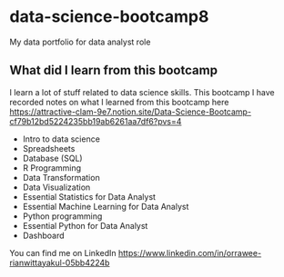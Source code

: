 # data-science-bootcamp8
My data portfolio for data analyst role

## What did I learn from this bootcamp

I learn a lot of stuff related to data science skills. This bootcamp
I have recorded notes on what I learned from this bootcamp here
https://attractive-clam-9e7.notion.site/Data-Science-Bootcamp-cf79b12bd5224235bb19ab6261aa7df6?pvs=4

- Intro to data science
- Spreadsheets
- Database (SQL)
- R Programming
- Data Transformation
- Data Visualization
- Essential Statistics for Data Analyst
- Essential Machine Learning for Data Analyst
- Python programming
- Essential Python for Data Analyst
- Dashboard
  
You can find me on LinkedIn https://www.linkedin.com/in/orrawee-rianwittayakul-05bb4224b
